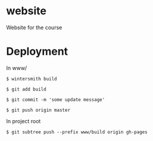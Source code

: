 website
=======

Website for the course


# Deployment

In www/

	$ wintersmith build

	$ git add build

	$ git commit -m 'some update message'

	$ git push origin master

In project root

	$ git subtree push --prefix www/build origin gh-pages

